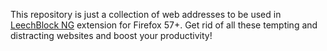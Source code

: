 This repository is just a collection of web addresses to be used in [LeechBlock NG](http://www.proginosko.com/leechblock/) extension for Firefox 57+.
Get rid of all these tempting and distracting websites and boost your productivity!
